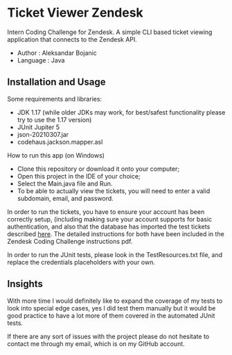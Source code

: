 # Ticket Viewer Zendesk
Intern Coding Challenge for Zendesk. A simple CLI based ticket viewing application that connects to the Zendesk API.

* Author : Aleksandar Bojanic
* Language : Java

## Installation and Usage

Some requirements and libraries:

* JDK 1.17 (while older JDKs may work, for best/safest functionality please try to use the 1.17 version)
* JUnit Jupiter 5
* json-20210307.jar
* codehaus.jackson.mapper.asl

How to run this app (on Windows)
* Clone this repository or download it onto your computer;
* Open this project in the IDE of your choice;
* Select the Main.java file and Run. 
* To be able to actually view the tickets, you will need to enter a valid subdomain, email, and password.

In order to run the tickets, you have to ensure your account has been correctly setup, (including making sure your account supports for basic authentication, and also that the database has imported the test tickets described [here](https://gist.github.com/svizzari/c7ffed8e10d3a456b40ac9d18f34289c). The detailed instructions for both have been included in the Zendesk Coding Challenge instructions pdf.

In order to run the JUnit tests, please look in the TestResources.txt file, and replace the credentials placeholders with your own.

## Insights
With more time I would definitely like to expand the coverage of my tests to look into special edge cases, yes I did test them manually but it would be good practice to have a lot more of them covered in the automated JUnit tests.

If there are any sort of issues with the project please do not hesitate to contact me through my email, which is on my GitHub account.
